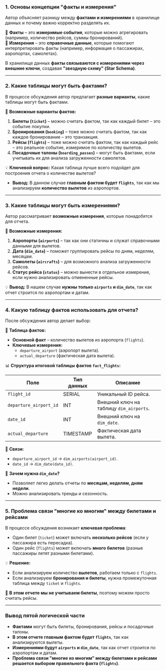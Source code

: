 ### **1. Основы концепции "факты и измерения"**

Автор объясняет разницу между **фактами и измерениями** в хранилище данных и почему важно корректно разделять их.

🔹 **Факты** – это **измеримые события**, которые можно агрегировать (например, количество рейсов, суммы бронирований).  
🔹 **Измерения** – это **справочные данные**, которые помогают интерпретировать факты (например, информация о пассажирах, аэропортах, самолетах).

В хранилище данных **факты связываются с измерениями через внешние ключи**, создавая **"звездную схему" (Star Schema)**.

---

### **2. Какие таблицы могут быть фактами?**

В процессе обсуждения автор предлагает **разные варианты**, какие таблицы могут быть фактами.

📌 **Возможные варианты фактов:**

1. **Билеты (`ticket`)** – можно считать фактом, так как каждый билет – это событие покупки.
2. **Бронирования (`booking`)** – тоже можно считать фактом, так как каждое бронирование – это транзакция.
3. **Рейсы (`flights`)** – тоже можно считать фактом, так как каждый рейс – это реальное событие, измеримое по количеству вылетов.
4. **Посадочные талоны (`boarding_passes`)** – могут быть фактами, если учитывать их для анализа загруженности самолетов.

💡 **Ключевой вопрос:** Какая таблица лучше всего подойдет для построения отчета о количестве вылетов?

- **Вывод:** В данном случае **главным фактом будет `flights`**, так как мы анализируем **количество вылетов** из аэропортов.

---

### **3. Какие таблицы могут быть измерениями?**

Автор рассматривает **возможные измерения**, которые понадобятся для отчета.

📌 **Возможные измерения:**

1. **Аэропорты (`airports`)** – так как они статичны и служат справочными данными для вылетов.
2. **Дата (`dim_date`)** – поможет группировать рейсы по дням, неделям, месяцам.
3. **Самолеты (`aircrafts`)** – для возможного анализа загруженности рейсов.
4. **Статус рейса (`status`)** – можно вынести в отдельное измерение, если нужно анализировать отмененные рейсы.

💡 **Вывод:** В нашем случае **нужны только `airports` и `dim_date`**, так как отчет строится по аэропортам и датам.

---

### **4. Какую таблицу фактов использовать для отчета?**

После обсуждения автор делает выбор:

📌 **Таблица фактов:**

- **Основной факт** – количество вылетов из аэропорта (`flights`).
- **Ключевые измерения:**
    - `departure_airport` (аэропорт вылета).
    - `actual_departure` (фактическая дата вылета).

📊 **Структура итоговой таблицы фактов `fact_flights`:**

|Поле|Тип данных|Описание|
|---|---|---|
|`flight_id`|SERIAL|Уникальный ID рейса.|
|`departure_airport_id`|INT|Внешний ключ на таблицу `dim_airports`.|
|`date_id`|INT|Внешний ключ на `dim_date`.|
|`actual_departure`|TIMESTAMP|Фактическая дата вылета.|

📌 **Связи:**

- `departure_airport_id` → `dim_airports(airport_id)`.
- `date_id` → `dim_date(date_id)`.

🔹 **Зачем нужна `dim_date`?**

- Позволяет легко делать отчеты по **месяцам, неделям, дням недели**.
- Можно анализировать тренды и сезонность.

---

### **5. Проблема связи "многие ко многим" между билетами и рейсами**

В процессе обсуждения возникает **ключевая проблема**:

- Один билет (`ticket`) может включать **несколько рейсов** (если у пассажира есть пересадка).
- Один рейс (`flights`) может включать **много билетов** (разные пассажиры летят разными билетами).

💡 **Решение:**

- Если анализируем количество **вылетов**, работаем только с `flights`.
- Если анализируем **бронирования и билеты**, нужна промежуточная таблица между `ticket` и `flights`.

🔹 **В этом отчете мы не учитываем билеты**, поэтому можем просто считать рейсы.

---

### **Вывод пятой логической части**

- **Фактами** могут быть билеты, бронирования, рейсы и посадочные талоны.
- **В этом отчете главным фактом будет `flights`**, так как анализируются вылеты.
- **Измерениями будут `airports` и `dim_date`**, так как отчет строится по аэропортам и датам.
- **Проблема связи "многие ко многим" между билетами и рейсами решается выбором правильного факта (`flights`)**.